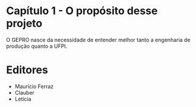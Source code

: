 # Capítulo 1 - O propósito desse projeto

O GEPRO nasce da necessidade de entender melhor tanto a engenharia de produção quanto a UFPI. 

# Editores

* Maurício Ferraz
* Clauber
* Letícia
